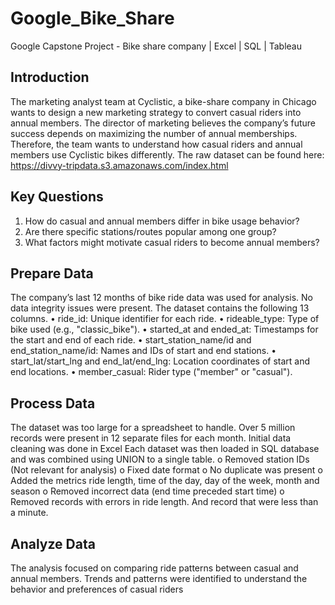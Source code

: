 # Google_Bike_Share
Google Capstone Project - Bike share company | Excel | SQL | Tableau


## Introduction
The marketing analyst team at Cyclistic, a bike-share company in Chicago wants to design a new marketing strategy to convert casual riders into annual members. The director of marketing believes the company’s future success depends on maximizing the number of annual memberships. Therefore, the team wants to understand how casual riders and annual members use Cyclistic bikes differently.
The raw dataset can be found here: https://divvy-tripdata.s3.amazonaws.com/index.html

## Key Questions
1.	How do casual and annual members differ in bike usage behavior? 
2.	Are there specific stations/routes popular among one group?
3.	What factors might motivate casual riders to become annual members?
 
## Prepare Data
The company’s last 12 months of bike ride data was used for analysis. No data integrity issues were present. The dataset contains the following 13 columns.
•	ride_id: Unique identifier for each ride.
•	rideable_type: Type of bike used (e.g., "classic_bike").
•	started_at and ended_at: Timestamps for the start and end of each ride.
•	start_station_name/id and end_station_name/id: Names and IDs of start and end stations.
•	start_lat/start_lng and end_lat/end_lng: Location coordinates of start and end locations.
•	member_casual: Rider type ("member" or "casual").

## Process Data
The dataset was too large for a spreadsheet to handle. Over 5 million records were present in 12 separate files for each month. Initial data cleaning was done in Excel Each dataset was then loaded in SQL database and was combined using UNION to a single table.
o	Removed station IDs (Not relevant for analysis)
o	Fixed date format
o	No duplicate was present
o	Added the metrics ride length, time of the day, day of the week, month and season
o	Removed incorrect data (end time preceded start time)
o	Removed records with errors in ride length. And record that were less than a minute.
 
## Analyze Data
The analysis focused on comparing ride patterns between casual and annual members. Trends and patterns were identified to understand the behavior and preferences of casual riders

